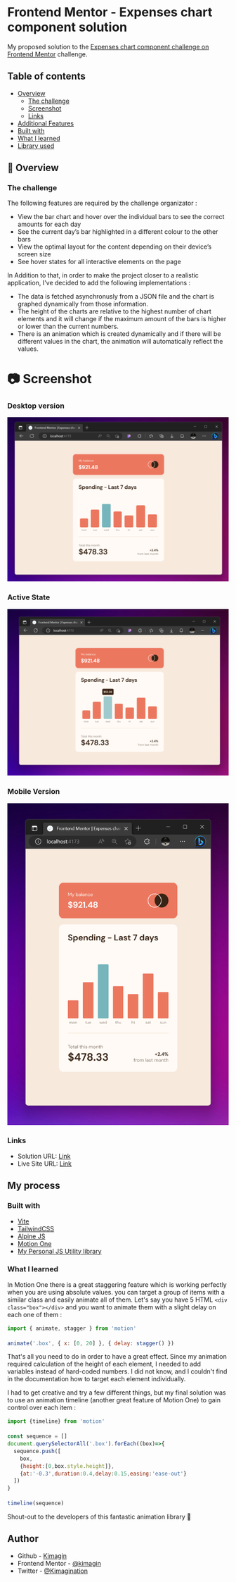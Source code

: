 # Frontend Mentor - Expenses chart component solution

My proposed solution to the [Expenses chart component challenge on Frontend Mentor](https://www.frontendmentor.io/challenges/expenses-chart-component-e7yJBUdjwt) challenge.

## Table of contents

- [Overview](#overview)
  - [The challenge](#the-challenge)
  - [Screenshot](#Screenshot)
  - [Links](#links)
- [Additional Features](#features)
- [Built with](#built-with)
- [What I learned](#what-i-learned)
- [Library used](#library-used)

## 📕 Overview

### The challenge

The following features are required by the challenge organizator :

- View the bar chart and hover over the individual bars to see the correct amounts for each day
- See the current day’s bar highlighted in a different colour to the other bars
- View the optimal layout for the content depending on their device’s screen size
- See hover states for all interactive elements on the page

In Addition to that, in order to make the project closer to a realistic application, I've decided to add the following implementations :

- The data is fetched asynchronusly from a JSON file and the chart is graphed dynamically from those information.
- The height of the charts are relative to the highest number of chart elements and it will change if the maximum amount of the bars is higher or lower than the current numbers.
- There is an animation which is created dynamically and if there will be different values in the chart, the animation will automatically reflect the values.

# 📷 Screenshot

### Desktop version

![Desktop Version](./Brief/desktop-state.png)

### Active State

![Active State](./Brief/active-state.png)

### Mobile Version

![Mobile Version](./Brief/mobile-state.png)

### Links

- Solution URL: [Link](https://www.frontendmentor.io/solutions/expenses-chart-component-json-animation-dynamic-tailwindcss-4B3VBN9QaZ)
- Live Site URL: [Link](https://fmcharts.netlify.app/)

## My process

### Built with

- [Vite](https://vitejs.dev/)
- [TailwindCSS](https://tailwindcss.com/)
- [Alpine JS](https://alpinejs.dev/)
- [Motion One](https://motion.dev/)
- [My Personal JS Utility library](https://github.com/kimagin/Templates/blob/master/alpinejs-tailwind-vite/js/utils.js)

### What I learned

In Motion One there is a great staggering feature which is working perfectly when you are using absolute values.
you can target a group of items with a similar class and easily animate all of them. Let's say you have 5 HTML `<div class="box"></div>` and you want to animate them with a slight delay on each one of them :

```javascript
import { animate, stagger } from 'motion'

animate('.box', { x: [0, 20] }, { delay: stagger() })
```

That's all you need to do in order to have a great effect.
Since my animation required calculation of the height of each element, I needed to add variables instead of hard-coded numbers. I did not know, and I couldn't find in the documentation how to target each element individually.

I had to get creative and try a few different things, but my final solution was to use an animation timeline (another great feature of Motion One) to gain control over each item :

```javascript
import {timeline} from 'motion'

const sequence = []
document.querySelectorAll('.box').forEach((box)=>{
  sequence.push([
    box,
    {height:[0,box.style.height]},
    {at:'-0.3',duration:0.4,delay:0.15,easing:'ease-out'}
  ])
}

timeline(sequence)

```

Shout-out to the developers of this fantastic animation library 🎉

## Author

- Github - [Kimagin](https://github.com/kimagin)
- Frontend Mentor - [@kimagin](https://www.frontendmentor.io/profile/kimagin)
- Twitter - [@Kimagination](https://twitter.com/Kimagination)

